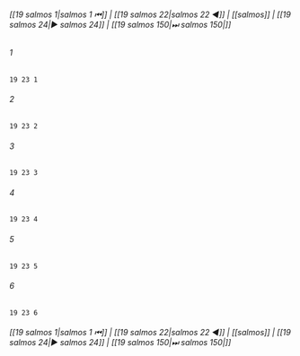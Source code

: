 
###### [[19 salmos 1|salmos 1 ⏮]] | [[19 salmos 22|salmos 22 ◀]] | [[salmos]] | [[19 salmos 24|▶ salmos 24]] | [[19 salmos 150|⏭ salmos 150|]]

###### 1
``` verse
19 23 1 
```
###### 2
``` verse
19 23 2 
```
###### 3
``` verse
19 23 3 
```
###### 4
``` verse
19 23 4 
```
###### 5
``` verse
19 23 5 
```
###### 6
``` verse
19 23 6 
```

###### [[19 salmos 1|salmos 1 ⏮]] | [[19 salmos 22|salmos 22 ◀]] | [[salmos]] | [[19 salmos 24|▶ salmos 24]] | [[19 salmos 150|⏭ salmos 150|]]

